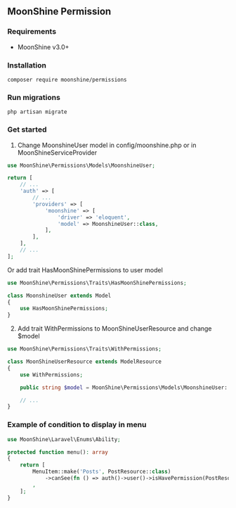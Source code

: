 ## MoonShine Permission

### Requirements

- MoonShine v3.0+

### Installation

```shell
composer require moonshine/permissions
```
### Run migrations

```shell
php artisan migrate
```

### Get started

1. Change MoonshineUser model in config/moonshine.php or in MoonShineServiceProvider

```php
use MoonShine\Permissions\Models\MoonshineUser;

return [
    // ...
    'auth' => [
        // ...
        'providers' => [
            'moonshine' => [
                'driver' => 'eloquent',
                'model' => MoonshineUser::class,
            ],
        ],
    ],
    // ...
];
```

Or add trait HasMoonShinePermissions to user model

```php
use MoonShine\Permissions\Traits\HasMoonShinePermissions;

class MoonshineUser extends Model
{
    use HasMoonShinePermissions;
}
```

2. Add trait WithPermissions to MoonShineUserResource and change $model

```php
use MoonShine\Permissions\Traits\WithPermissions;

class MoonShineUserResource extends ModelResource
{
    use WithPermissions;

    public string $model = MoonShine\Permissions\Models\MoonshineUser::class;

    // ...
}
```

### Example of condition to display in menu

```php
use MoonShine\Laravel\Enums\Ability;

protected function menu(): array
{
    return [
        MenuItem::make('Posts', PostResource::class)
            ->canSee(fn () => auth()->user()->isHavePermission(PostResource::class, Ability::VIEW))
        ,
    ];
}
```
